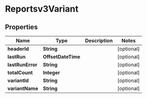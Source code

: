 

# Reportsv3Variant


## Properties

| Name | Type | Description | Notes |
|------------ | ------------- | ------------- | -------------|
|**headerId** | **String** |  |  [optional] |
|**lastRun** | **OffsetDateTime** |  |  [optional] |
|**lastRunError** | **String** |  |  [optional] |
|**totalCount** | **Integer** |  |  [optional] |
|**variantId** | **String** |  |  [optional] |
|**variantName** | **String** |  |  [optional] |



